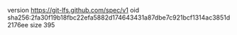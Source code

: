 version https://git-lfs.github.com/spec/v1
oid sha256:2fa30f19b18fbc22efa5882d174643431a87dbe7c921bcf1314ac3851d2176ee
size 395
